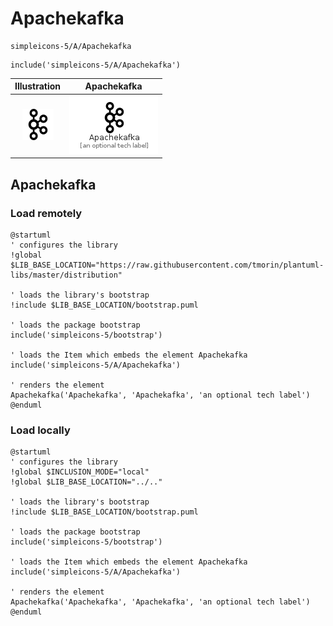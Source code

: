 # Apachekafka


```text
simpleicons-5/A/Apachekafka
```

```text
include('simpleicons-5/A/Apachekafka')
```



| Illustration | Apachekafka |
| :---: | :---: |
| ![illustration for Illustration](../../simpleicons-5/A/Apachekafka.png) | ![illustration for Apachekafka](../../simpleicons-5/A/Apachekafka.Local.png) |




## Apachekafka

### Load remotely
```plantuml
@startuml
' configures the library
!global $LIB_BASE_LOCATION="https://raw.githubusercontent.com/tmorin/plantuml-libs/master/distribution"

' loads the library's bootstrap
!include $LIB_BASE_LOCATION/bootstrap.puml

' loads the package bootstrap
include('simpleicons-5/bootstrap')

' loads the Item which embeds the element Apachekafka
include('simpleicons-5/A/Apachekafka')

' renders the element
Apachekafka('Apachekafka', 'Apachekafka', 'an optional tech label')
@enduml
```

### Load locally
```plantuml
@startuml
' configures the library
!global $INCLUSION_MODE="local"
!global $LIB_BASE_LOCATION="../.."

' loads the library's bootstrap
!include $LIB_BASE_LOCATION/bootstrap.puml

' loads the package bootstrap
include('simpleicons-5/bootstrap')

' loads the Item which embeds the element Apachekafka
include('simpleicons-5/A/Apachekafka')

' renders the element
Apachekafka('Apachekafka', 'Apachekafka', 'an optional tech label')
@enduml
```


